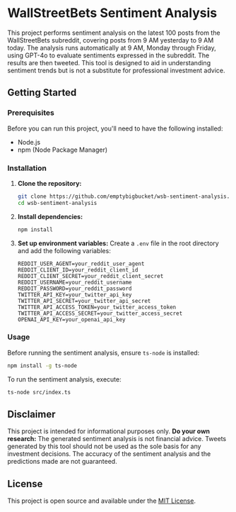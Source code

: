 # WallStreetBets Sentiment Analysis

This project performs sentiment analysis on the latest 100 posts from the WallStreetBets subreddit, covering posts from 9 AM yesterday to 9 AM today. The analysis runs automatically at 9 AM, Monday through Friday, using GPT-4o to evaluate sentiments expressed in the subreddit. The results are then tweeted. This tool is designed to aid in understanding sentiment trends but is not a substitute for professional investment advice.

## Getting Started

### Prerequisites

Before you can run this project, you'll need to have the following installed:
- Node.js
- npm (Node Package Manager)

### Installation

1. **Clone the repository:**
   ```bash
   git clone https://github.com/emptybigbucket/wsb-sentiment-analysis.git
   cd wsb-sentiment-analysis
   ```

2. **Install dependencies:**
   ```bash
   npm install
   ```

3. **Set up environment variables:**
   Create a `.env` file in the root directory and add the following variables:
   ```plaintext
   REDDIT_USER_AGENT=your_reddit_user_agent
   REDDIT_CLIENT_ID=your_reddit_client_id
   REDDIT_CLIENT_SECRET=your_reddit_client_secret
   REDDIT_USERNAME=your_reddit_username
   REDDIT_PASSWORD=your_reddit_password
   TWITTER_API_KEY=your_twitter_api_key
   TWITTER_API_SECRET=your_twitter_api_secret
   TWITTER_API_ACCESS_TOKEN=your_twitter_access_token
   TWITTER_API_ACCESS_SECRET=your_twitter_access_secret
   OPENAI_API_KEY=your_openai_api_key
   ```

### Usage

Before running the sentiment analysis, ensure `ts-node` is installed:
```bash
npm install -g ts-node
```

To run the sentiment analysis, execute:
```bash
ts-node src/index.ts
```

## Disclaimer

This project is intended for informational purposes only. **Do your own research:** The generated sentiment analysis is not financial advice. Tweets generated by this tool should not be used as the sole basis for any investment decisions. The accuracy of the sentiment analysis and the predictions made are not guaranteed.

## License

This project is open source and available under the [MIT License](LICENSE).
